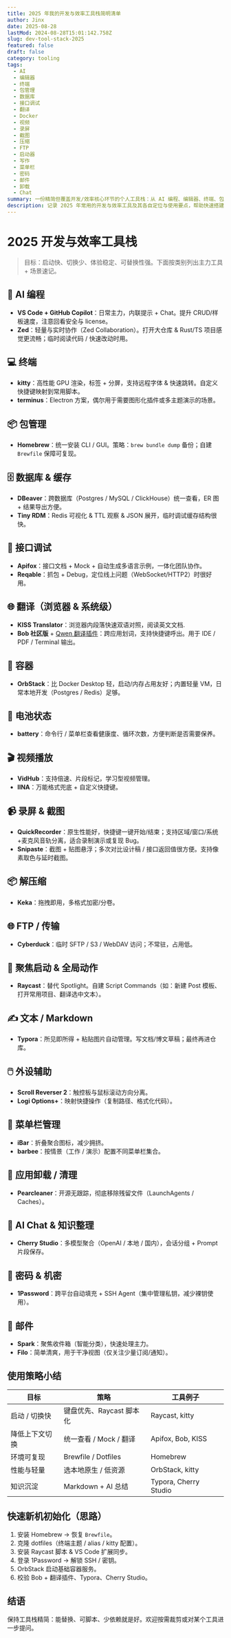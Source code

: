 ```yaml
---
title: 2025 年我的开发与效率工具栈简明清单
author: Jinx
date: 2025-08-28
lastMod: 2024-08-28T15:01:142.758Z
slug: dev-tool-stack-2025
featured: false
draft: false
category: tooling
tags:
  - AI
  - 编辑器
  - 终端
  - 包管理
  - 数据库
  - 接口调试
  - 翻译
  - Docker
  - 视频
  - 录屏
  - 截图
  - 压缩
  - FTP
  - 启动器
  - 写作
  - 菜单栏
  - 密码
  - 邮件
  - 卸载
  - Chat
summary: 一份精简但覆盖开发/效率核心环节的个人工具栈：从 AI 编程、编辑器、终端、包管理到数据库、接口调试、翻译、容器、系统增强与内容创作。
description: 记录 2025 年常用的开发与效率工具及其各自定位与使用要点，帮助快速搭建一套顺手的工作环境。
---
```


# 2025 开发与效率工具栈

> 目标：启动快、切换少、体验稳定、可替换性强。下面按类别列出主力工具 + 场景速记。

## 🧠 AI 编程

- **VS Code + GitHub Copilot**：日常主力，内联提示 + Chat。提升 CRUD/样板速度，注意回看安全与 license。
- **Zed**：轻量与实时协作（Zed Collaboration）。打开大仓库 & Rust/TS 项目感觉更流畅；临时阅读代码 / 快速改动时用。

## 💻 终端

- **kitty**：高性能 GPU 渲染，标签 + 分屏，支持远程字体 & 快速跳转。自定义快捷键映射到常用脚本。
- **terminus**：Electron 方案，偶尔用于需要图形化插件或多主题演示的场景。

## 📦 包管理

- **Homebrew**：统一安装 CLI / GUI。策略：`brew bundle dump` 备份；自建 `Brewfile` 保障可复现。

## 🗄️ 数据库 & 缓存

- **DBeaver**：跨数据库（Postgres / MySQL / ClickHouse）统一查看，ER 图 + 结果导出方便。
- **Tiny RDM**：Redis 可视化 & TTL 观察 & JSON 展开，临时调试缓存结构很快。

## 🔌 接口调试

- **Apifox**：接口文档 + Mock + 自动生成多语言示例，一体化团队协作。
- **Reqable**：抓包 + Debug，定位线上问题（WebSocket/HTTP2）时很好用。

## 🌐 翻译（浏览器 & 系统级）

- **KISS Translator**：浏览器内段落快速双语对照，阅读英文文档.
- **Bob 社区版** + [Qwen 翻译插件](https://github.com/simongino/bob-plugin-qwen-translator)：跨应用划词，支持快捷键呼出。用于 IDE / PDF / Terminal 输出。

## 🐳 容器

- **OrbStack**：比 Docker Desktop 轻，启动/内存占用友好；内置轻量 VM，日常本地开发（Postgres / Redis）足够。

## 🔋 电池状态

- **battery**：命令行 / 菜单栏查看健康度、循环次数，方便判断是否需要保养。

## 🎬 视频播放

- **VidHub**：支持倍速、片段标记，学习型视频管理。
- **IINA**：万能格式兜底 + 自定义快捷键。

## 📹 录屏 & 截图

- **QuickRecorder**：原生性能好，快捷键一键开始/结束；支持区域/窗口/系统+麦克风音轨分离，适合录制演示或复现 Bug。
- **Snipaste**：截图 + 贴图悬浮；多次对比设计稿 / 接口返回值很方便。支持像素取色与延时截图。

## 📦 解压缩

- **Keka**：拖拽即用，多格式加密/分卷。

## 🌐 FTP / 传输

- **Cyberduck**：临时 SFTP / S3 / WebDAV 访问；不常驻，占用低。

## 🎯 聚焦启动 & 全局动作

- **Raycast**：替代 Spotlight。自建 Script Commands（如：新建 Post 模板、打开常用项目、翻译选中文本）。

## ✍️ 文本 / Markdown

- **Typora**：所见即所得 + 粘贴图片自动管理。写文档/博文草稿；最终再进仓库。

## 🖱️ 外设辅助

- **Scroll Reverser 2**：触控板与鼠标滚动方向分离。
- **Logi Options+**：映射快捷操作（复制路径、格式化代码）。

## 🧊 菜单栏管理

- **iBar**：折叠聚合图标，减少拥挤。
- **barbee**：按情景（工作 / 演示）配置不同菜单栏集合。

## 🧹 应用卸载 / 清理

- **Pearcleaner**：开源无跟踪，彻底移除残留文件（LaunchAgents / Caches）。

## 💬 AI Chat & 知识整理

- **Cherry Studio**：多模型聚合（OpenAI / 本地 / 国内），会话分组 + Prompt 片段保存。

## 🔐 密码 & 机密

- **1Password**：跨平台自动填充 + SSH Agent（集中管理私钥，减少裸钥使用）。

## 📧 邮件

- **Spark**：聚焦收件箱（智能分类），快速处理主力。
- **Filo**：简单清爽，用于干净视图（仅关注少量订阅/通知）。

## 使用策略小结

| 目标           | 策略                     | 工具例子              |
| -------------- | ------------------------ | --------------------- |
| 启动 / 切换快  | 键盘优先、Raycast 脚本化 | Raycast, kitty        |
| 降低上下文切换 | 统一查看 / Mock / 翻译   | Apifox, Bob, KISS     |
| 环境可复现     | Brewfile / Dotfiles      | Homebrew              |
| 性能与轻量     | 选本地原生 / 低资源      | OrbStack, kitty       |
| 知识沉淀       | Markdown + AI 总结       | Typora, Cherry Studio |

## 快速新机初始化（思路）

1. 安装 Homebrew → 恢复 `Brewfile`。
2. 克隆 dotfiles（终端主题 / alias / kitty 配置）。
3. 安装 Raycast 脚本 & VS Code 扩展同步。
4. 登录 1Password → 解锁 SSH / 密钥。
5. OrbStack 启动基础容器服务。
6. 校验 Bob + 翻译插件、Typora、Cherry Studio。

## 结语

保持工具栈精简：能替换、可脚本、少依赖就是好。欢迎按需裁剪或对某个工具进一步提问。
